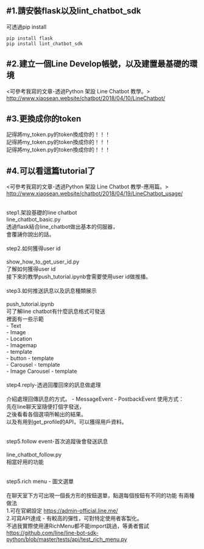 #1.請安裝flask以及lint_chatbot_sdk<br>
---
可透過pip install<br>
~~~
pip install flask
pip install lint_chatbot_sdk
~~~

#2.建立一個Line Develop帳號，以及建置最基礎的環境<br>
---
<可參考我寫的文章-透過Python 架設 Line Chatbot 教學。><br>
http://www.xiaosean.website/chatbot/2018/04/10/LineChatbot/
<br>

#3.更換成你的token
---
記得將my_token.py的token換成你的！！！<br>
記得將my_token.py的token換成你的！！！<br>
記得將my_token.py的token換成你的！！！<br>

#4.可以看這篇tutorial了
---
<可參考我寫的文章-透過Python 架設 Line Chatbot 教學-應用篇。><br>
http://www.xiaosean.website/chatbot/2018/04/19/LineChatbot_usage/
<br>

<br>step1.架設基礎的line chatbot<br>
	<t>line_chatbot_basic.py<br>
	<t>透過flask結合line_chatbot做出基本的伺服器，<br>
	<t>會覆誦你說出的話。<br>
<br>step2.如何獲得user id<br>	
	<t>show_how_to_get_user_id.py<br>
	<t>了解如何獲得user id<br>
	<t>接下來的教學push_tutorial.ipynb會需要使用user id做推播。<br>
<br>step3.如何推送訊息以及訊息種類展示<br>	
	<t>push_tutorial.ipynb<br>
	<t>可了解line chatbot有什麼訊息格式可發送<br>
	<t>裡面有一些示範<br>
	<t>- Text<br>
	<t>- Image<br>
	<t>- Location<br>
	<t>- Imagemap<br>
	<t>- template<br>
		<t>- button - template<br>
		<t>- Carousel - template<br>
		<t>- Image Carousel - template<br>
<br>step4.reply-透過回覆回來的訊息做處理<br>	
	<t>介紹處理回傳訊息的方式。
		- MessageEvent
		- PostbackEvent
		<t>使用方式：<br>
		<t>先在line聊天室隨便打個字發送，<br>
		<t>之後看看各個選項所輸出的結果。<br>
		<t>以及有用到get_profile的API，可以獲得用戶資料。

<br>step5.follow event-首次追蹤後會發送訊息<br>	
	<t>line_chatbot_follow.py<br>
	<t>相當好用的功能


<br>step5.rich menu - 圖文選單<br>	
	<t>在聊天室下方可出現一個長方形的按鈕選單，點選每個按鈕有不同的功能
	<t>有兩種做法 <br>
		<t>1.可在官網設定 https://admin-official.line.me/ <br>
		<t>2.可寫API達成 - 有較高的彈性，可對特定使用者客製化。<br>
			不過我實際使用連RichMenu都不能import跳過，等勇者嘗試<br>
			https://github.com/line/line-bot-sdk-python/blob/master/tests/api/test_rich_menu.py


